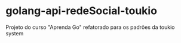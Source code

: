 # golang-api-redeSocial-toukio
Projeto do curso "Aprenda Go" refatorado para os padrões da toukio system
